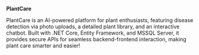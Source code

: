 **PlantCare** 
 
 PlantCare is an AI-powered platform for plant enthusiasts, featuring disease detection via photo uploads, a detailed plant library, and an interactive chatbot. Built with .NET Core, Entity Framework, and MSSQL 
 Server, it provides secure APIs for seamless backend-frontend interaction, making plant care smarter and easier!


